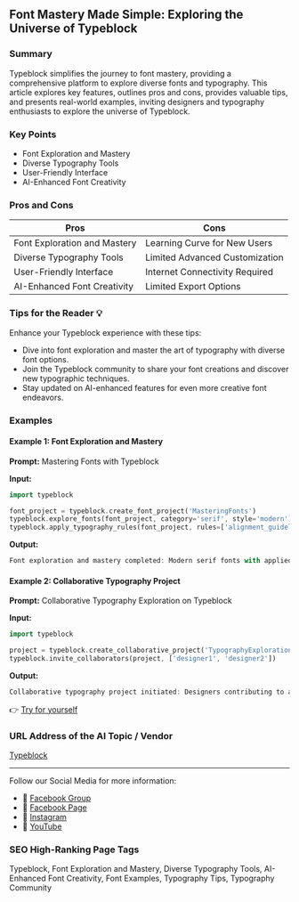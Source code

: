 ## Font Mastery Made Simple: Exploring the Universe of Typeblock

### Summary
Typeblock simplifies the journey to font mastery, providing a comprehensive platform to explore diverse fonts and typography. This article explores key features, outlines pros and cons, provides valuable tips, and presents real-world examples, inviting designers and typography enthusiasts to explore the universe of Typeblock.

### Key Points
- Font Exploration and Mastery
- Diverse Typography Tools
- User-Friendly Interface
- AI-Enhanced Font Creativity

### Pros and Cons

| Pros                              | Cons                              |
|-----------------------------------|-----------------------------------|
| Font Exploration and Mastery      | Learning Curve for New Users      |
| Diverse Typography Tools          | Limited Advanced Customization    |
| User-Friendly Interface           | Internet Connectivity Required   |
| AI-Enhanced Font Creativity       | Limited Export Options            |

### Tips for the Reader 💡
Enhance your Typeblock experience with these tips:
- Dive into font exploration and master the art of typography with diverse font options.
- Join the Typeblock community to share your font creations and discover new typographic techniques.
- Stay updated on AI-enhanced features for even more creative font endeavors.

### Examples

#### Example 1: Font Exploration and Mastery
**Prompt:** Mastering Fonts with Typeblock

**Input:**
```dart
import typeblock

font_project = typeblock.create_font_project('MasteringFonts')
typeblock.explore_fonts(font_project, category='serif', style='modern')
typeblock.apply_typography_rules(font_project, rules=['alignment_guidelines', 'contrast_adjustments'])
```

**Output:**
```dart
Font exploration and mastery completed: Modern serif fonts with applied alignment guidelines and contrast adjustments.
```

#### Example 2: Collaborative Typography Project
**Prompt:** Collaborative Typography Exploration on Typeblock

**Input:**
```dart
import typeblock

project = typeblock.create_collaborative_project('TypographyExplorationCollaboration')
typeblock.invite_collaborators(project, ['designer1', 'designer2'])
```

**Output:**
```dart
Collaborative typography project initiated: Designers contributing to a shared canvas of typographic exploration.
```

👉 <a href="https://www.typeblock.co/" target="_blank">Try for yourself</a>

### URL Address of the AI Topic / Vendor
<a href="https://www.typeblock.co/" target="_blank">Typeblock</a>

---

Follow our Social Media for more information:

- 📘 <a href="https://www.facebook.com/groups/trionxai" target="_blank">Facebook Group</a>
- 📄 <a href="https://www.facebook.com/ai.trionxai" target="_blank">Facebook Page</a>
- 📸 <a href="https://www.instagram.com/trionxai/" target="_blank">Instagram</a>
- 🎥 <a href="https://www.youtube.com/@robotdocs/" target="_blank">YouTube</a>

### SEO High-Ranking Page Tags
Typeblock, Font Exploration and Mastery, Diverse Typography Tools, AI-Enhanced Font Creativity, Font Examples, Typography Tips, Typography Community